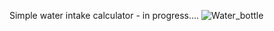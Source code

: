 Simple water intake calculator - in progress....
![Water_bottle](https://github.com/user-attachments/assets/f8bd0fa4-0ecb-4101-b7f7-f188dec16e82)
